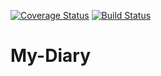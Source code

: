 [![Coverage Status](https://coveralls.io/repos/github/CJMaxwell/My-Diary/badge.svg)](https://coveralls.io/github/CJMaxwell/My-Diary)
[![Build Status](https://travis-ci.org/CJMaxwell/My-Diary.svg?branch=staging)](https://travis-ci.org/CJMaxwell/My-Diary)

# My-Diary